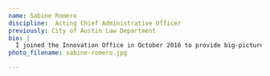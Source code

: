 ```yaml
---
name: Sabine Romero
discipline:  Acting Chief Administrative Officer
previously: City of Austin Law Department
bio: |
  I joined the Innovation Office in October 2016 to provide big-picture project implementation, and contribute to thought leadership on innovation management.  My background includes twenty years in public service supporting government accountability, transparency, and civic involvement.
photo_filename: sabine-romero.jpg

---
```

